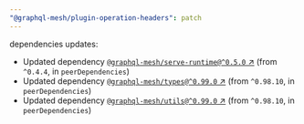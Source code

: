 ```yaml
---
"@graphql-mesh/plugin-operation-headers": patch
---
```

dependencies updates:
  - Updated dependency [`@graphql-mesh/serve-runtime@^0.5.0` ↗︎](https://www.npmjs.com/package/@graphql-mesh/serve-runtime/v/0.5.0) (from `^0.4.4`, in `peerDependencies`)
  - Updated dependency [`@graphql-mesh/types@^0.99.0` ↗︎](https://www.npmjs.com/package/@graphql-mesh/types/v/0.99.0) (from `^0.98.10`, in `peerDependencies`)
  - Updated dependency [`@graphql-mesh/utils@^0.99.0` ↗︎](https://www.npmjs.com/package/@graphql-mesh/utils/v/0.99.0) (from `^0.98.10`, in `peerDependencies`)
